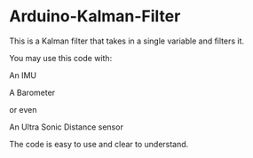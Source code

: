 # Arduino-Kalman-Filter

This is a Kalman filter that takes in a single variable and filters it.

You may use this code with:

An IMU

A Barometer

or even

An Ultra Sonic Distance sensor

The code is easy to use and clear to understand.

